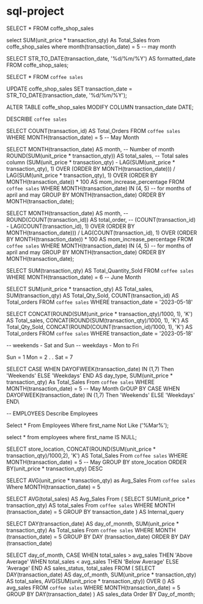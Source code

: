 # sql-project

SELECT * FROM coffe_shop_sales

select SUM(unit_price * transaction_qty) As Total_Sales
from coffe_shop_sales
where
month(transaction_date) = 5 -- may month

SELECT STR_TO_DATE(transaction_date, '%d/%m/%Y') AS formatted_date
FROM coffe_shop_sales;

SELECT * FROM `coffee sales`


UPDATE coffe_shop_sales
SET transaction_date = STR_TO_DATE(transaction_date, '%d/%m/%Y');

ALTER TABLE coffe_shop_sales
MODIFY COLUMN transaction_date DATE;

DESCRIBE `coffee sales`

SELECT COUNT(transaction_id) AS Total_Orders 
FROM `coffee sales`
WHERE
MONTH(transaction_date) = 5 -- May Month

SELECT
	MONTH(transaction_date) AS month, -- Number of month
    ROUND(SUM(unit_price * transaction_qty)) AS total_sales, -- Total sales column
    (SUM(unit_price * transaction_qty) - LAG(SUM(unit_price * transaction_qty), 1)
    OVER (ORDER BY MONTH(transaction_date))) / LAG(SUM(unit_price * transaction_qty), 1)
    OVER (ORDER BY MONTH(transaction_date)) * 100 AS mom_increase_percentage
FROM
	`coffee sales`
WHERE 
	MONTH(transaction_date) IN (4, 5) -- for months of april and may
GROUP BY
	MONTH(transaction_date)
ORDER BY
	MONTH(transaction_date);


SELECT
	MONTH(transaction_date) AS month, -- 
    ROUND(COUNT(transaction_id)) AS total_order, -- 
    (COUNT(transaction_id) - LAG(COUNT(transaction_id), 1)
    OVER (ORDER BY MONTH(transaction_date))) / LAG(COUNT(transaction_id), 1)
    OVER (ORDER BY MONTH(transaction_date)) * 100 AS mom_increase_percentage
FROM
	`coffee sales`
WHERE 
	MONTH(transaction_date) IN (4, 5) -- for months of april and may
GROUP BY
	MONTH(transaction_date)
ORDER BY
	MONTH(transaction_date);
    
SELECT SUM(transaction_qty) AS Total_Quantity_Sold
FROM `coffee sales`
WHERE
MONTH(transaction_date) = 6 -- June Month

SELECT
	SUM(unit_price * transaction_qty) AS Total_sales,
    SUM(transaction_qty) AS Total_Qty_Sold,
    COUNT(transaction_id) AS Total_orders
FROM `coffee sales`
WHERE
	transaction_date = '2023-05-18'
    
SELECT
	CONCAT(ROUND(SUM(unit_price * transaction_qty)/1000, 1), 'K') AS Total_sales,
    CONCAT(ROUND(SUM(transaction_qty)/1000, 1), 'K') AS Total_Qty_Sold,
    CONCAT(ROUND(COUNT(transaction_id)/1000, 1), 'K') AS Total_orders
FROM `coffee sales`
WHERE
	transaction_date = '2023-05-18'

-- weekends - Sat and Sun
-- weekdays - Mon to Fri

Sun = 1
Mon = 2
.
.
Sat = 7

SELECT
	CASE WHEN DAYOFWEEK(transaction_date) IN (1,7) Then 'Weekends'
    ELSE 'Weekdays'
    END AS day_type,
    SUM(unit_price * transaction_qty) As Total_Sales
From `coffee sales`
WHERE MONTH(transaction_date) = 5 -- May Month
GrOUP BY
    CASE WHEN DAYOFWEEK(transaction_date) IN (1,7) Then 'Weekends'
    ELSE 'Weekdays'
    END\
    
    
 -- EMPLOYEES
Describe Employees

Select * From Employees
Where first_name Not Like ('%Mar%');

select * from employees
where first_name IS NULL;

SELECT
	store_location,
    CONCAT(ROUND(SUM(unit_price * transaction_qty)/1000,2), 'K') AS Total_Sales
From `coffee sales`
WHERE MONTH(transaction_date) = 5 -- May
GROUP BY store_location
ORDER BY(unit_price * transaction_qty) DESC

SELECT AVG(unit_price * transaction_qty) as Avg_Sales
From `coffee sales`
Where MONTH(transaction_date) = 5

SELECT
	AVG(total_sales) AS Avg_Sales
From
	(
    SELECT SUM(unit_price * transaction_qty) AS total_sales
    From `coffee sales`
    WHERE MONTH (transaction_date) = 5
    GROUP BY transaction_date
    ) AS Internal_query

SELECT
	DAY(transaction_date) AS day_of_monnth,
    SUM(unit_price * transaction_qty) As Total_sales
From `coffee sales`
WHERE MONTH (transaction_date) = 5
GROUP BY DAY (transaction_date)
ORDER BY DAY (transaction_date)

SELECT
	day_of_month,
    CASE
		WHEN total_sales > avg_sales THEN 'Above Average'
        WHEN total_sales < avg_sales THEN 'Below Average'
        ELSE 'Average'
	END AS sales_status,
    total_sales
FROM (
	SELECT 
		DAY(transaction_date) AS day_of_month,
        SUM(unit_price * transaction_qty) AS total_sales,
        AVG(SUM(unit_price * transaction_qty)) OVER () AS avg_sales
		FROM
			`coffee sales`
		WHERE
			MONTH(transaction_date) = 5 
		GROUP BY 
			DAY(transaction_date)
	) AS sales_data
    Order BY
		Day_of_month;
